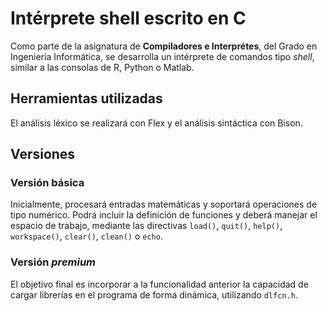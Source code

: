# Intérprete shell escrito en C
Como parte de la asignatura de **Compiladores e Interprétes**, del Grado en Ingeniería Informática, 
se desarrolla un intérprete de comandos tipo _shell_, similar a las consolas de R, Python o Matlab.

## Herramientas utilizadas
El análisis léxico se realizará con Flex y el análisis sintáctica con Bison.

## Versiones

### Versión básica
Inicialmente, procesará entradas matemáticas y soportará operaciones de tipo numérico. Podrá incluir 
la definición de funciones y deberá manejar el espacio de trabajo, mediante las directivas `load()`, 
`quit()`, `help()`, `workspace()`, `clear()`, `clean()` o `echo`.

### Versión _premium_
El objetivo final es incorporar a la funcionalidad anterior la capacidad de cargar librerías en el
programa de forma dinámica, utilizando `dlfcn.h`.
